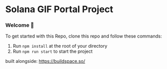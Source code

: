 # Solana GIF Portal Project

### **Welcome 👋**
To get started with this Repo, clone this repo and follow these commands:

1. Run `npm install` at the root of your directory
2. Run `npm run start` to start the project

built alongside: https://buildspace.so/

